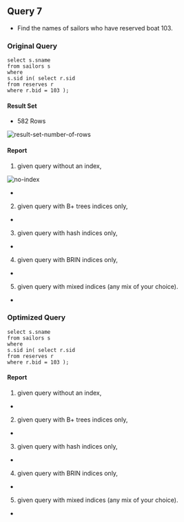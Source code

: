 ## Query 7

* Find the names of sailors who have reserved boat 103.

### Original Query
```
select s.sname
from sailors s
where
s.sid in( select r.sid
from reserves r
where r.bid = 103 );

```

#### Result Set
* 582 Rows

<img src="./Query7/result-set-number-of-rows.png" alt="result-set-number-of-rows">



#### Report

1) given query without an index,

<img src="./Query7/no-index.png" alt="no-index">


*

2) given query with B+ trees indices only,
*
3) given query with hash indices only,
*

4) given query with BRIN indices only,
*

5) given query with mixed indices (any mix of your choice).
*


### Optimized Query

```
select s.sname
from sailors s
where
s.sid in( select r.sid
from reserves r
where r.bid = 103 );

```

#### Report

1) given query without an index,

*

2) given query with B+ trees indices only,
*
3) given query with hash indices only,
*

4) given query with BRIN indices only,
*

5) given query with mixed indices (any mix of your choice).
*

